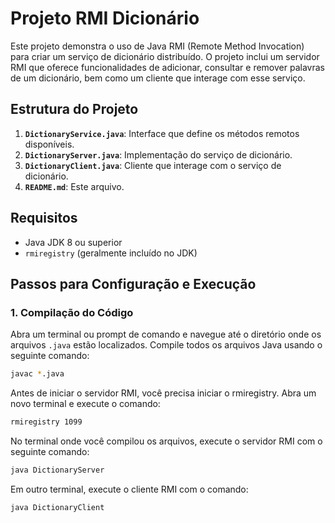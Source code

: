 # Projeto RMI Dicionário

Este projeto demonstra o uso de Java RMI (Remote Method Invocation) para criar um serviço de dicionário distribuído. O projeto inclui um servidor RMI que oferece funcionalidades de adicionar, consultar e remover palavras de um dicionário, bem como um cliente que interage com esse serviço.

## Estrutura do Projeto

1. **`DictionaryService.java`**: Interface que define os métodos remotos disponíveis.
2. **`DictionaryServer.java`**: Implementação do serviço de dicionário.
3. **`DictionaryClient.java`**: Cliente que interage com o serviço de dicionário.
4. **`README.md`**: Este arquivo.

## Requisitos

- Java JDK 8 ou superior
- `rmiregistry` (geralmente incluído no JDK)

## Passos para Configuração e Execução

### 1. Compilação do Código

Abra um terminal ou prompt de comando e navegue até o diretório onde os arquivos `.java` estão localizados. Compile todos os arquivos Java usando o seguinte comando:

```bash
javac *.java 
```
Antes de iniciar o servidor RMI, você precisa iniciar o rmiregistry. Abra um novo terminal e execute o comando:

```bash
rmiregistry 1099
```


No terminal onde você compilou os arquivos, execute o servidor RMI com o seguinte comando:
```bash
java DictionaryServer
```

Em outro terminal, execute o cliente RMI com o comando:
```bash
java DictionaryClient
```


